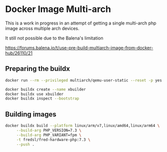 # Docker Image Multi-arch

This is a work in progress in an attempt of getting a single multi-arch php image across multiple arch devices.

It still not possible due to the Balena's limitation 

https://forums.balena.io/t/use-pre-build-multiarch-image-from-docker-hub/26110/21

## Preparing the buildx

```bash
docker run --rm --privileged multiarch/qemu-user-static --reset -p yes

docker buildx create --name xbuilder
docker buildx use xbuilder
docker buildx inspect --bootstrap
```


## Building images

```bash
docker buildx build --platform linux/arm/v7,linux/amd64,linux/arm64 \
     --build-arg PHP_VERSION=7.3 \
     --build-arg PHP_VARIANT=fpm \
     -t fredsl/fred-hardware-php:7.3 \
     --push .
```

